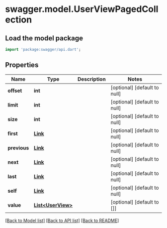 # swagger.model.UserViewPagedCollection

## Load the model package
```dart
import 'package:swagger/api.dart';
```

## Properties
Name | Type | Description | Notes
------------ | ------------- | ------------- | -------------
**offset** | **int** |  | [optional] [default to null]
**limit** | **int** |  | [optional] [default to null]
**size** | **int** |  | [optional] [default to null]
**first** | [**Link**](Link.md) |  | [optional] [default to null]
**previous** | [**Link**](Link.md) |  | [optional] [default to null]
**next** | [**Link**](Link.md) |  | [optional] [default to null]
**last** | [**Link**](Link.md) |  | [optional] [default to null]
**self** | [**Link**](Link.md) |  | [optional] [default to null]
**value** | [**List&lt;UserView&gt;**](UserView.md) |  | [optional] [default to []]

[[Back to Model list]](../README.md#documentation-for-models) [[Back to API list]](../README.md#documentation-for-api-endpoints) [[Back to README]](../README.md)

